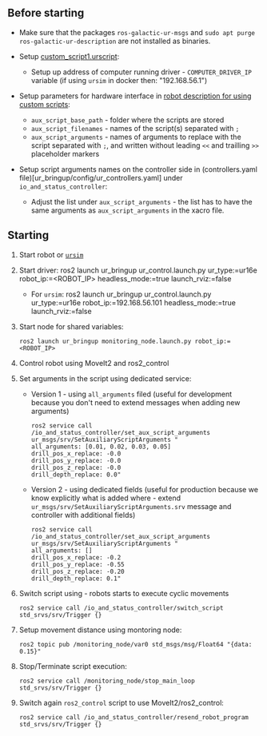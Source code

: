 ## Before starting

- Make sure that the packages `ros-galactic-ur-msgs` and `sudo apt purge ros-galactic-ur-description` are not installed as binaries.

- Setup [custom_script1.urscript](./ur_robot_driver/resources/custom_script_1.urscript):

  - Setup up address of computer running driver - `COMPUTER_DRIVER_IP` variable
    (if using `ursim` in docker then: "192.168.56.1")

- Setup parameters for hardware interface in [robot description for using custom scripts](../Universal_Robots_ROS2_Description/urdf/ur.ros2_control.xacro):

  - `aux_script_base_path` - folder where the scripts are stored
  - `aux_script_filenames` - names of the script(s) separated with `;`
  - `aux_script_arguments` - names of arguments to replace with the script separated with `;`, and written without leading `<<` and trailling `>>` placeholder markers

- Setup script arguments names on the controller side in (controllers.yaml file)[ur_bringup/config/ur_controllers.yaml] under `io_and_status_controller`:

  - Adjust the list under `aux_script_arguments` - the list has to have the same arguments as `aux_script_arguments` in the xacro file.


## Starting

1. Start robot or [`ursim`](https://docs.ros.org/en/ros2_packages/rolling/api/ur_robot_driver/usage.html#usage-with-official-ur-simulator)

2. Start driver: ros2 launch ur_bringup ur_control.launch.py ur_type:=ur16e robot_ip:=<ROBOT_IP> headless_mode:=true launch_rviz:=false

   - For `ursim`: ros2 launch ur_bringup ur_control.launch.py ur_type:=ur16e robot_ip:=192.168.56.101 headless_mode:=true launch_rviz:=false

3. Start node for shared variables:
   ```
   ros2 launch ur_bringup monitoring_node.launch.py robot_ip:=<ROBOT_IP>
   ```

4. Control robot using MoveIt2 and ros2_control

5. Set arguments in the script using dedicated service:

   - Version 1 - using `all_arguments` filed (useful for development because you don't need to extend messages when adding new arguments)
     ```
     ros2 service call /io_and_status_controller/set_aux_script_arguments ur_msgs/srv/SetAuxiliaryScriptArguments "
     all_arguments: [0.01, 0.02, 0.03, 0.05]
     drill_pos_x_replace: -0.0
     drill_pos_y_replace: -0.0
     drill_pos_z_replace: -0.0
     drill_depth_replace: 0.0"
     ```

   - Version 2 - using dedicated fields (useful for production because we know explicitly what is added where - extend `ur_msgs/srv/SetAuxiliaryScriptArguments.srv` message and controller with additional fields)
     ```
     ros2 service call /io_and_status_controller/set_aux_script_arguments ur_msgs/srv/SetAuxiliaryScriptArguments "
     all_arguments: []
     drill_pos_x_replace: -0.2
     drill_pos_y_replace: -0.55
     drill_pos_z_replace: -0.20
     drill_depth_replace: 0.1"
     ```

5. Switch script using - robots starts to execute cyclic movements
   ```
   ros2 service call /io_and_status_controller/switch_script std_srvs/srv/Trigger {}
   ```

6. Setup movement distance using montoring node:
   ```
   ros2 topic pub /monitoring_node/var0 std_msgs/msg/Float64 "{data: 0.15}"
   ```

7. Stop/Terminate script execution:
   ```
   ros2 service call /monitoring_node/stop_main_loop std_srvs/srv/Trigger {}
   ```

8. Switch again `ros2_control` script to use MoveIt2/ros2_control:
   ```
   ros2 service call /io_and_status_controller/resend_robot_program std_srvs/srv/Trigger {}
   ```
